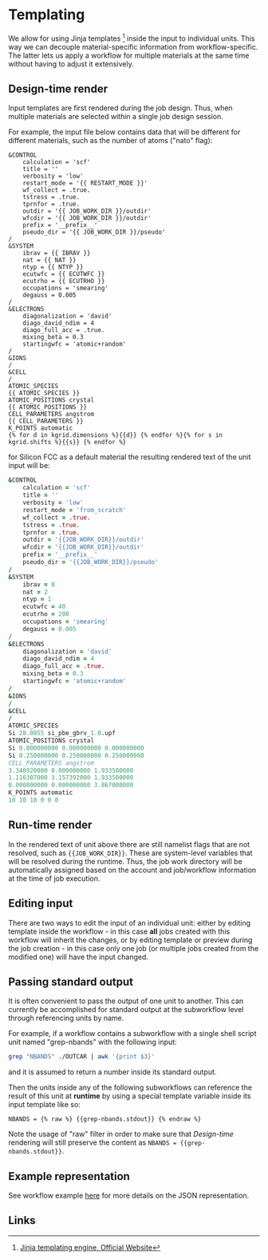 # Templating

We allow for using Jinja templates [^1] inside the input to individual units. This way we can decouple material-specific information from workflow-specific. The latter lets us apply a workflow for multiple materials at the same time without having to adjust it extensively.

## Design-time render

Input templates are first rendered during the job design. Thus, when multiple materials are selected within a single job design session.

For example, the input file below contains data that will be different for different materials, such as the number of atoms ("nato" flag):

```jinja
&CONTROL
    calculation = 'scf'
    title = ''
    verbosity = 'low'
    restart_mode = '{{ RESTART_MODE }}'
    wf_collect = .true.
    tstress = .true.
    tprnfor = .true.
    outdir = '{{ JOB_WORK_DIR }}/outdir'
    wfcdir = '{{ JOB_WORK_DIR }}/outdir'
    prefix = '__prefix__'
    pseudo_dir = '{{ JOB_WORK_DIR }}/pseudo'
/
&SYSTEM
    ibrav = {{ IBRAV }}
    nat = {{ NAT }}
    ntyp = {{ NTYP }}
    ecutwfc = {{ ECUTWFC }}
    ecutrho = {{ ECUTRHO }}
    occupations = 'smearing'
    degauss = 0.005
/
&ELECTRONS
    diagonalization = 'david'
    diago_david_ndim = 4
    diago_full_acc = .true.
    mixing_beta = 0.3
    startingwfc = 'atomic+random'
/
&IONS
/
&CELL
/
ATOMIC_SPECIES
{{ ATOMIC_SPECIES }}
ATOMIC_POSITIONS crystal
{{ ATOMIC_POSITIONS }}
CELL_PARAMETERS angstrom
{{ CELL_PARAMETERS }}
K_POINTS automatic
{% for d in kgrid.dimensions %}{{d}} {% endfor %}{% for s in kgrid.shifts %}{{s}} {% endfor %}
```

for Silicon FCC as a default material the resulting rendered text of the unit input will be:

```fortran
&CONTROL
    calculation = 'scf'
    title = ''
    verbosity = 'low'
    restart_mode = 'from_scratch'
    wf_collect = .true.
    tstress = .true.
    tprnfor = .true.
    outdir = '{{JOB_WORK_DIR}}/outdir'
    wfcdir = '{{JOB_WORK_DIR}}/outdir'
    prefix = '__prefix__'
    pseudo_dir = '{{JOB_WORK_DIR}}/pseudo'
/
&SYSTEM
    ibrav = 0
    nat = 2
    ntyp = 1
    ecutwfc = 40
    ecutrho = 200
    occupations = 'smearing'
    degauss = 0.005
/
&ELECTRONS
    diagonalization = 'david'
    diago_david_ndim = 4
    diago_full_acc = .true.
    mixing_beta = 0.3
    startingwfc = 'atomic+random'
/
&IONS
/
&CELL
/
ATOMIC_SPECIES
Si 28.0855 si_pbe_gbrv_1.0.upf
ATOMIC_POSITIONS crystal
Si 0.000000000 0.000000000 0.000000000
Si 0.250000000 0.250000000 0.250000000
CELL_PARAMETERS angstrom
3.348920000 0.000000000 1.933500000
1.116307000 3.157392000 1.933500000
0.000000000 0.000000000 3.867000000
K_POINTS automatic
10 10 10 0 0 0 
```

## Run-time render

In the rendered text of unit above there are still namelist flags that are not resolved, such as `{{JOB_WORK_DIR}}`. These are system-level variables that will be resolved during the runtime. Thus, the job work directory will be automatically assigned based on the account and job/workflow information at the time of job execution.

## Editing input

There are two ways to edit the input of an individual unit: either by editing template inside the workflow - in this case **all** jobs created with this workflow will inherit the changes, or by editing template or preview during the job creation - in this case only one job (or multiple jobs created from the modified one) will have the input changed.

## Passing standard output

It is often convenient to pass the output of one unit to another. This can currently be accomplished for standard output at the subworkflow level through referencing units by name.

For example, if a workflow contains a subworkflow with a single shell script unit named "grep-nbands" with the following input:

```bash
grep "NBANDS" ./OUTCAR | awk '{print $3}'
```

and it is assumed to return a number inside its standard output.

Then the units inside any of the following subworkflows can reference the result of this unit at **runtime** by using a special template variable inside its input template like so:

```jinja
NBANDS = {% raw %} {{grep-nbands.stdout}} {% endraw %} 
```

Note the usage of "raw" filter in order to make sure that *Design-time* rendering will still preserve the content as `NBANDS = {{grep-nbands.stdout}}`.

## Example representation

See workflow example [here](data.md) for more details on the JSON representation.

## Links

[^1]: [Jinja templating engine, Official Website](http://jinja.pocoo.org/)
